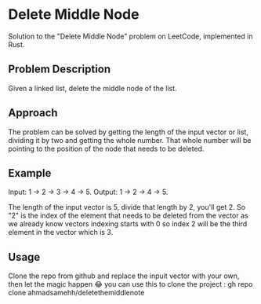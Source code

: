 # Delete Middle Node

Solution to the "Delete Middle Node" problem on LeetCode, implemented in Rust.

## Problem Description

Given a linked list, delete the middle node of the list.

## Approach
The problem can be solved by getting the length of the input vector or list, dividing it by two and getting the whole number.
That whole number will be pointing to the position of the node that needs to be deleted.

## Example

Input: 1 -> 2 -> 3 -> 4 -> 5.
Output: 1 -> 2 -> 4 -> 5.

The length of the input vector is 5, divide that length by 2, you'll get 2.
So "2" is the index of the element that needs to be deleted from the vector as we already know vectors indexing starts with 0 so index 2 will be the third element in the vector which is 3.

## Usage
Clone the repo from github and replace the inpuit vector with your own, then let the magic happen 😂
you can use this to clone the project :
gh repo clone ahmadsamehh/deletethemiddlenote

